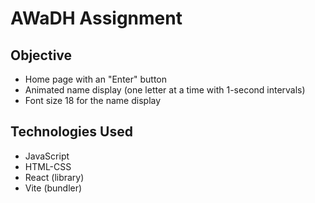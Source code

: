 # AWaDH Assignment

## Objective

- Home page with an "Enter" button
- Animated name display (one letter at a time with 1-second intervals)
- Font size 18 for the name display

## Technologies Used

- JavaScript
- HTML-CSS
- React (library)
- Vite (bundler)
